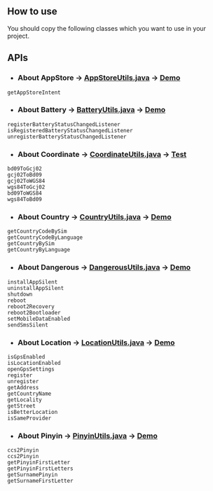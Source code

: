 ## How to use

You should copy the following classes which you want to use in your project.


## APIs


* ### About AppStore -> [AppStoreUtils.java][appStore.java] -> [Demo][appStore.demo]
```
getAppStoreIntent
```

* ### About Battery -> [BatteryUtils.java][battery.java] -> [Demo][battery.demo]
```
registerBatteryStatusChangedListener
isRegisteredBatteryStatusChangedListener
unregisterBatteryStatusChangedListener
```

* ### About Coordinate -> [CoordinateUtils.java][coordinate.java] -> [Test][coordinate.test]
```
bd09ToGcj02
gcj02ToBd09
gcj02ToWGS84
wgs84ToGcj02
bd09ToWGS84
wgs84ToBd09
```

* ### About Country -> [CountryUtils.java][country.java] -> [Demo][country.demo]
```
getCountryCodeBySim
getCountryCodeByLanguage
getCountryBySim
getCountryByLanguage
```

* ### About Dangerous -> [DangerousUtils.java][dangerous.java] -> [Demo][dangerous.demo]
```
installAppSilent
uninstallAppSilent
shutdown
reboot
reboot2Recovery
reboot2Bootloader
setMobileDataEnabled
sendSmsSilent
```

* ### About Location -> [LocationUtils.java][location.java] -> [Demo][location.demo]
```
isGpsEnabled
isLocationEnabled
openGpsSettings
register
unregister
getAddress
getCountryName
getLocality
getStreet
isBetterLocation
isSameProvider
```

* ### About Pinyin -> [PinyinUtils.java][pinyin.java] -> [Demo][pinyin.demo]
```
ccs2Pinyin
ccs2Pinyin
getPinyinFirstLetter
getPinyinFirstLetters
getSurnamePinyin
getSurnameFirstLetter
```



[appStore.java]: https://github.com/Blankj/AndroidUtilCode/blob/master/lib/subutil/src/main/java/com/blankj/subutil/util/AppStoreUtils.java
[appStore.demo]: https://github.com/Blankj/AndroidUtilCode/blob/master/feature/subutil/pkg/src/main/java/com/blankj/subutil/pkg/feature/appStore/AppStoreActivity.kt

[battery.java]: https://github.com/Blankj/AndroidUtilCode/blob/master/lib/subutil/src/main/java/com/blankj/subutil/util/BatteryUtils.java
[battery.demo]: https://github.com/Blankj/AndroidUtilCode/blob/master/feature/subutil/pkg/src/main/java/com/blankj/subutil/pkg/feature/battery/BatteryActivity.kt

[coordinate.java]: https://github.com/Blankj/AndroidUtilCode/blob/master/lib/subutil/src/main/java/com/blankj/subutil/util/CoordinateUtils.java
[coordinate.test]: https://github.com/Blankj/AndroidUtilCode/blob/master/lib/subutil/src/test/java/com/blankj/subutil/util/CoordinateUtilsTest.java

[country.java]: https://github.com/Blankj/AndroidUtilCode/blob/master/lib/subutil/src/main/java/com/blankj/subutil/util/CountryUtils.java
[country.demo]: https://github.com/Blankj/AndroidUtilCode/blob/master/feature/subutil/pkg/src/main/java/com/blankj/subutil/pkg/feature/country/CountryActivity.kt

[dangerous.java]: https://github.com/Blankj/AndroidUtilCode/blob/master/lib/subutil/src/main/java/com/blankj/subutil/util/DangerousUtils.java
[dangerous.demo]: https://github.com/Blankj/AndroidUtilCode/blob/master/feature/subutil/pkg/src/main/java/com/blankj/subutil/pkg/feature/dangerous/DangerousActivity.kt

[location.java]: https://github.com/Blankj/AndroidUtilCode/blob/master/lib/subutil/src/main/java/com/blankj/subutil/util/LocationUtils.java
[location.demo]: https://github.com/Blankj/AndroidUtilCode/blob/master/feature/subutil/pkg/src/main/java/com/blankj/subutil/pkg/feature/location/LocationActivity.kt

[pinyin.java]: https://github.com/Blankj/AndroidUtilCode/blob/master/lib/subutil/src/main/java/com/blankj/subutil/util/PinyinUtils.java
[pinyin.demo]: https://github.com/Blankj/AndroidUtilCode/blob/master/feature/subutil/pkg/src/main/java/com/blankj/subutil/pkg/feature/pinyin/PinyinActivity.kt
